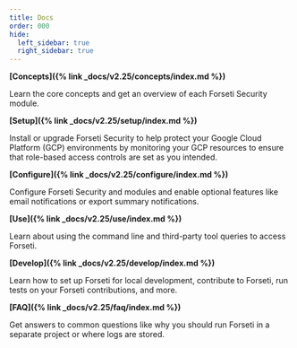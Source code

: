 ```yaml
---
title: Docs
order: 000
hide:
  left_sidebar: true
  right_sidebar: true
---
```


**[Concepts]({% link _docs/v2.25/concepts/index.md %})**

Learn the core concepts and get an overview of each Forseti Security module.

**[Setup]({% link _docs/v2.25/setup/index.md %})**

Install or upgrade Forseti Security to help protect your Google Cloud Platform (GCP)
environments by monitoring your GCP resources to ensure that role-based access
controls are set as you intended.

**[Configure]({% link _docs/v2.25/configure/index.md %})**

Configure Forseti Security and modules and enable optional features like email notifications or
export summary notifications.

**[Use]({% link _docs/v2.25/use/index.md %})**

Learn about using the command line and third-party tool queries to access Forseti.

**[Develop]({% link _docs/v2.25/develop/index.md %})**

Learn how to set up Forseti for local development, contribute to Forseti, run tests on your
Forseti contributions, and more.

**[FAQ]({% link _docs/v2.25/faq/index.md %})**

Get answers to common questions like why you should run Forseti in a separate project or where
logs are stored.
